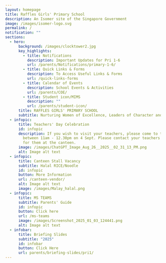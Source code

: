 ```yaml
---
layout: homepage
title: Raffles Girls' Primary School
description: An Isomer site of the Singapore Government
image: /images/isomer-logo.svg
permalink: /
notification: ""
sections:
  - hero:
      background: /images/clocktower2.jpg
      key_highlights:
        - title: Notifications
          description: Important Updates for Pri 1-6
          url: /parents/Notifications/primary-1-6/
        - title: Quick Links & Forms
          description: To Access Useful Links & Forms
          url: /quick-links-forms
        - title: Calendar of Events
          description: School Events & Activities
          url: /parents/COE/
        - title: Student icon/MIMS
          description: ""
          url: /parents/student-icon/
      title: RAFFLES GIRLS' PRIMARY SCHOOL
      subtitle: Nurturing Women of Excellence, Leaders of Character and Service
  - infopic:
      title: Teachers' Day Celebration
      id: infopic
      description: If you wish to visit your teachers, please come to the school
        between 11am - 12.30pm on 4 Sept. Please contact your teachers and wait
        for them at the canteen.
      image: /images/ChatGPT_Image_Aug_26__2025__02_31_13_PM.png
      alt: Image alt text
  - infopic:
      title: Canteen Stall Vacancy
      subtitle: Halal RICE/Noodle
      id: infopic
      button: More Information
      url: /canteen-vendor/
      alt: Image alt text
      image: /images/Malay_halal.png
  - infopic:
      title: MS TEAMS
      subtitle: Parents' Guide
      id: infopic
      button: Click here
      url: /ms-teams
      image: /images/Screenshot_2025_01_03_124441.png
      alt: Image alt text
  - infobar:
      title: Briefing Slides
      subtitle: "2025"
      id: infobar
      button: Click Here
      url: parents/briefing-slides/pri1/
---
```

